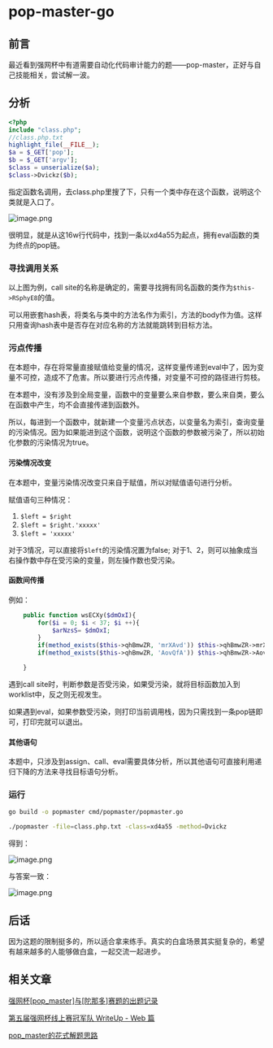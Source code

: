 # pop-master-go

## 前言

最近看到强网杯中有道需要自动化代码审计能力的题——pop-master，正好与自己技能相关，尝试解一波。

## 分析

```php
<?php
include "class.php";
//class.php.txt
highlight_file(__FILE__);
$a = $_GET['pop'];
$b = $_GET['argv'];
$class = unserialize($a);
$class->Dvickz($b);
```
指定函数名调用，去class.php里搜了下，只有一个类中存在这个函数，说明这个类就是入口了。

![image.png](https://i.loli.net/2021/07/13/1i97BAnbOIMTzED.png)

很明显，就是从这16w行代码中，找到一条以xd4a55为起点，拥有eval函数的类为终点的pop链。

### 寻找调用关系

以上图为例，call site的名称是确定的，需要寻找拥有同名函数的类作为`$this->RSphyE8`的值。

可以用嵌套hash表，将类名与类中的方法名作为索引，方法的body作为值。这样只用查询hash表中是否存在对应名称的方法就能跳转到目标方法。

### 污点传播

在本题中，存在将常量直接赋值给变量的情况，这样变量传递到eval中了，因为变量不可控，造成不了危害。所以要进行污点传播，对变量不可控的路径进行剪枝。

在本题中，没有涉及到全局变量，函数中的变量要么来自参数，要么来自类，要么在函数中产生，均不会直接传递到函数外。

所以，每进到一个函数中，就新建一个变量污点状态，以变量名为索引，查询变量的污染情况。因为如果能进到这个函数，说明这个函数的参数被污染了，所以初始化参数的污染情况为true。

#### 污染情况改变

在本题中，变量污染情况改变只来自于赋值，所以对赋值语句进行分析。

赋值语句三种情况：
1. `$left = $right`
2. `$left = $right.'xxxxx'`
3. `$left = 'xxxxx'`

对于3情况，可以直接将`$left`的污染情况置为false; 对于1、2，则可以抽象成当右操作数中存在受污染的变量，则左操作数也受污染。

#### 函数间传播

例如：
```php
    public function wsECXy($dmOxI){
		for($i = 0; $i < 37; $i ++){
			$arNzsS= $dmOxI;
		}
		if(method_exists($this->qhBmwZR, 'mrXAvd')) $this->qhBmwZR->mrXAvd($dmOxI);
		if(method_exists($this->qhBmwZR, 'AovQfA')) $this->qhBmwZR->AovQfA($dmOxI);

    }
```

遇到call site时，判断参数是否受污染，如果受污染，就将目标函数加入到worklist中，反之则无视发生。

如果遇到eval，如果参数受污染，则打印当前调用栈，因为只需找到一条pop链即可，打印完就可以退出。

#### 其他语句

本题中，只涉及到assign、call、eval需要具体分析，所以其他语句可直接利用递归下降的方法来寻找目标语句分析。


### 运行

```bash
go build -o popmaster cmd/popmaster/popmaster.go

./popmaster -file=class.php.txt -class=xd4a55 -method=Dvickz
```

得到：

![image.png](https://i.loli.net/2021/07/13/orpwztVsnHykuG5.png)

与答案一致：

![image.png](https://i.loli.net/2021/07/13/fZ9RN6oaYtQ2yLJ.png)

## 后话

因为这题的限制挺多的，所以适合拿来练手。真实的白盒场景其实挺复杂的，希望有越来越多的人能够做白盒，一起交流一起进步。

## 相关文章

[强网杯[pop_master]与[陀那多]赛题的出题记录](https://www.anquanke.com/post/id/244153)

[第五届强网杯线上赛冠军队 WriteUp - Web 篇](https://mp.weixin.qq.com/s/Y9HdvGtGkr3JCP__pZwWqw)

[pop_master的花式解题思路](https://www.freebuf.com/articles/web/279680.html)